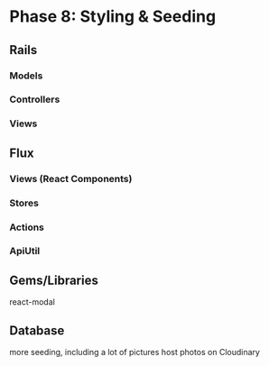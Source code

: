 # Phase 8: Styling & Seeding

## Rails
### Models


### Controllers

### Views


## Flux
### Views (React Components)


### Stores


### Actions


### ApiUtil


## Gems/Libraries
react-modal

## Database
more seeding, including a lot of pictures
host photos on Cloudinary
